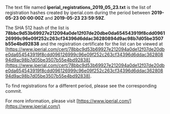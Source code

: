The text file named **iperial_registrations_2019_05_23.txt** is the list of registration hashes created by iperial.com during the period between **2019-05-23 00:00:00Z** and **2019-05-23 23:59:59Z**.

The SHA 512 hash of the list is **78bbc9d53b69927e212094a0de12f07de20dbe0da654543919f8cdd096126999c96e09f252c263cf34396d6ddac36280894d9ac98b7d05be3507b55e4bd92838** and the registration certificate for the list can be viewed at [https://www.iperial.com/cert/78bbc9d53b69927e212094a0de12f07de20dbe0da654543919f8cdd096126999c96e09f252c263cf34396d6ddac36280894d9ac98b7d05be3507b55e4bd92838](https://www.iperial.com/cert/78bbc9d53b69927e212094a0de12f07de20dbe0da654543919f8cdd096126999c96e09f252c263cf34396d6ddac36280894d9ac98b7d05be3507b55e4bd92838).

To find registrations for a different period, please see the corresponding commit.

For more information, please visit [https://www.iperial.com/](https://www.iperial.com/)
